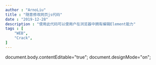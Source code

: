 ```yaml
---
author : "ArnoLiu"
title : "随意修改网页js代码"
date : "2019-12-28"
description : "使用此代码可以使用户在浏览器中拥有编辑Element能力"
tags : [
	"WEB",
	"Crack",
]
---
```


document.body.contentEditable="true";
document.designMode="on";